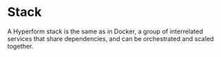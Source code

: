 # Stack

A Hyperform stack is the same as in Docker, a group of interrelated services that share dependencies, and can be orchestrated and scaled together.
